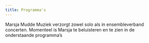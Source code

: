 ```yaml
---
title: Programma's
---
```

Marsja Mudde Muziek verzorgt zowel solo als in ensembleverband concerten. Momenteel is Marsja te beluisteren en te zien in de onderstaande programma’s